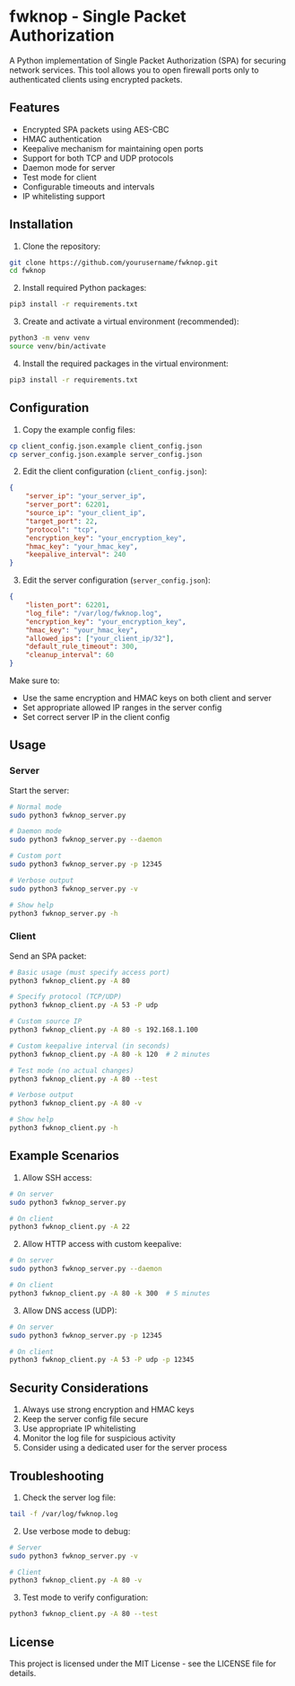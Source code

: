 # fwknop - Single Packet Authorization

A Python implementation of Single Packet Authorization (SPA) for securing network services. This tool allows you to open firewall ports only to authenticated clients using encrypted packets.

## Features

- Encrypted SPA packets using AES-CBC
- HMAC authentication
- Keepalive mechanism for maintaining open ports
- Support for both TCP and UDP protocols
- Daemon mode for server
- Test mode for client
- Configurable timeouts and intervals
- IP whitelisting support

## Installation

1. Clone the repository:
```bash
git clone https://github.com/yourusername/fwknop.git
cd fwknop
```

2. Install required Python packages:
```bash
pip3 install -r requirements.txt
```

3. Create and activate a virtual environment (recommended):
```bash
python3 -m venv venv
source venv/bin/activate
```

4. Install the required packages in the virtual environment:
```bash
pip3 install -r requirements.txt
```

## Configuration

1. Copy the example config files:
```bash
cp client_config.json.example client_config.json
cp server_config.json.example server_config.json
```

2. Edit the client configuration (`client_config.json`):
```json
{
    "server_ip": "your_server_ip",
    "server_port": 62201,
    "source_ip": "your_client_ip",
    "target_port": 22,
    "protocol": "tcp",
    "encryption_key": "your_encryption_key",
    "hmac_key": "your_hmac_key",
    "keepalive_interval": 240
}
```

3. Edit the server configuration (`server_config.json`):
```json
{
    "listen_port": 62201,
    "log_file": "/var/log/fwknop.log",
    "encryption_key": "your_encryption_key",
    "hmac_key": "your_hmac_key",
    "allowed_ips": ["your_client_ip/32"],
    "default_rule_timeout": 300,
    "cleanup_interval": 60
}
```

Make sure to:
- Use the same encryption and HMAC keys on both client and server
- Set appropriate allowed IP ranges in the server config
- Set correct server IP in the client config

## Usage

### Server

Start the server:
```bash
# Normal mode
sudo python3 fwknop_server.py

# Daemon mode
sudo python3 fwknop_server.py --daemon

# Custom port
sudo python3 fwknop_server.py -p 12345

# Verbose output
sudo python3 fwknop_server.py -v

# Show help
python3 fwknop_server.py -h
```

### Client

Send an SPA packet:
```bash
# Basic usage (must specify access port)
python3 fwknop_client.py -A 80

# Specify protocol (TCP/UDP)
python3 fwknop_client.py -A 53 -P udp

# Custom source IP
python3 fwknop_client.py -A 80 -s 192.168.1.100

# Custom keepalive interval (in seconds)
python3 fwknop_client.py -A 80 -k 120  # 2 minutes

# Test mode (no actual changes)
python3 fwknop_client.py -A 80 --test

# Verbose output
python3 fwknop_client.py -A 80 -v

# Show help
python3 fwknop_client.py -h
```

## Example Scenarios

1. Allow SSH access:
```bash
# On server
sudo python3 fwknop_server.py

# On client
python3 fwknop_client.py -A 22
```

2. Allow HTTP access with custom keepalive:
```bash
# On server
sudo python3 fwknop_server.py --daemon

# On client
python3 fwknop_client.py -A 80 -k 300  # 5 minutes
```

3. Allow DNS access (UDP):
```bash
# On server
sudo python3 fwknop_server.py -p 12345

# On client
python3 fwknop_client.py -A 53 -P udp -p 12345
```

## Security Considerations

1. Always use strong encryption and HMAC keys
2. Keep the server config file secure
3. Use appropriate IP whitelisting
4. Monitor the log file for suspicious activity
5. Consider using a dedicated user for the server process

## Troubleshooting

1. Check the server log file:
```bash
tail -f /var/log/fwknop.log
```

2. Use verbose mode to debug:
```bash
# Server
sudo python3 fwknop_server.py -v

# Client
python3 fwknop_client.py -A 80 -v
```

3. Test mode to verify configuration:
```bash
python3 fwknop_client.py -A 80 --test
```

## License

This project is licensed under the MIT License - see the LICENSE file for details. 